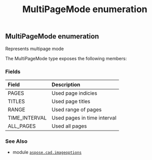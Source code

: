 ﻿---
title: MultiPageMode enumeration
second_title: Aspose.CAD for Python via .NET API References
description: 
type: docs
weight: 480
url: /python-net/aspose.cad.imageoptions/multipagemode/
is_root: false
---

## MultiPageMode enumeration

Represents multipage mode



The MultiPageMode type exposes the following members:

### Fields
| Field | Description |
| :- | :- |
| PAGES | Used page indicies |
| TITLES | Used page titles |
| RANGE | Used range of pages |
| TIME_INTERVAL | Used pages in time interval |
| ALL_PAGES | Used all pages |



### See Also
* module [`aspose.cad.imageoptions`](..)
